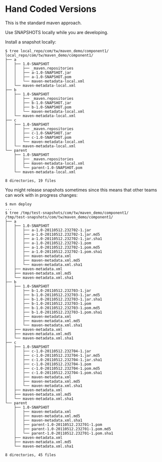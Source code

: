 Hand Coded Versions
===================

This is the standard maven approach. 

Use SNAPSHOTS locally while you are developing. 

Install a snapshot locally:

	$ tree local_repo/com/tw/maven_demo/component1/
	local_repo/com/tw/maven_demo/component1/
	├── a
	│   ├── 1.0-SNAPSHOT
	│   │   ├── _maven.repositories
	│   │   ├── a-1.0-SNAPSHOT.jar
	│   │   ├── a-1.0-SNAPSHOT.pom
	│   │   └── maven-metadata-local.xml
	│   └── maven-metadata-local.xml
	├── b
	│   ├── 1.0-SNAPSHOT
	│   │   ├── _maven.repositories
	│   │   ├── b-1.0-SNAPSHOT.jar
	│   │   ├── b-1.0-SNAPSHOT.pom
	│   │   └── maven-metadata-local.xml
	│   └── maven-metadata-local.xml
	├── c
	│   ├── 1.0-SNAPSHOT
	│   │   ├── _maven.repositories
	│   │   ├── c-1.0-SNAPSHOT.jar
	│   │   ├── c-1.0-SNAPSHOT.pom
	│   │   └── maven-metadata-local.xml
	│   └── maven-metadata-local.xml
	└── parent
	    ├── 1.0-SNAPSHOT
	    │   ├── _maven.repositories
	    │   ├── maven-metadata-local.xml
	    │   └── parent-1.0-SNAPSHOT.pom
	    └── maven-metadata-local.xml

	8 directories, 19 files
	
	
You might release snapshots sometimes since this means that other teams can work with in progress changes:

	$ mvn deploy
	...
	$ tree /tmp/test-snapshots/com/tw/maven_demo/component1/
	/tmp/test-snapshots/com/tw/maven_demo/component1/
	├── a
	│   ├── 1.0-SNAPSHOT
	│   │   ├── a-1.0-20110512.232702-1.jar
	│   │   ├── a-1.0-20110512.232702-1.jar.md5
	│   │   ├── a-1.0-20110512.232702-1.jar.sha1
	│   │   ├── a-1.0-20110512.232702-1.pom
	│   │   ├── a-1.0-20110512.232702-1.pom.md5
	│   │   ├── a-1.0-20110512.232702-1.pom.sha1
	│   │   ├── maven-metadata.xml
	│   │   ├── maven-metadata.xml.md5
	│   │   └── maven-metadata.xml.sha1
	│   ├── maven-metadata.xml
	│   ├── maven-metadata.xml.md5
	│   └── maven-metadata.xml.sha1
	├── b
	│   ├── 1.0-SNAPSHOT
	│   │   ├── b-1.0-20110512.232703-1.jar
	│   │   ├── b-1.0-20110512.232703-1.jar.md5
	│   │   ├── b-1.0-20110512.232703-1.jar.sha1
	│   │   ├── b-1.0-20110512.232703-1.pom
	│   │   ├── b-1.0-20110512.232703-1.pom.md5
	│   │   ├── b-1.0-20110512.232703-1.pom.sha1
	│   │   ├── maven-metadata.xml
	│   │   ├── maven-metadata.xml.md5
	│   │   └── maven-metadata.xml.sha1
	│   ├── maven-metadata.xml
	│   ├── maven-metadata.xml.md5
	│   └── maven-metadata.xml.sha1
	├── c
	│   ├── 1.0-SNAPSHOT
	│   │   ├── c-1.0-20110512.232704-1.jar
	│   │   ├── c-1.0-20110512.232704-1.jar.md5
	│   │   ├── c-1.0-20110512.232704-1.jar.sha1
	│   │   ├── c-1.0-20110512.232704-1.pom
	│   │   ├── c-1.0-20110512.232704-1.pom.md5
	│   │   ├── c-1.0-20110512.232704-1.pom.sha1
	│   │   ├── maven-metadata.xml
	│   │   ├── maven-metadata.xml.md5
	│   │   └── maven-metadata.xml.sha1
	│   ├── maven-metadata.xml
	│   ├── maven-metadata.xml.md5
	│   └── maven-metadata.xml.sha1
	└── parent
	    ├── 1.0-SNAPSHOT
	    │   ├── maven-metadata.xml
	    │   ├── maven-metadata.xml.md5
	    │   ├── maven-metadata.xml.sha1
	    │   ├── parent-1.0-20110512.232701-1.pom
	    │   ├── parent-1.0-20110512.232701-1.pom.md5
	    │   └── parent-1.0-20110512.232701-1.pom.sha1
	    ├── maven-metadata.xml
	    ├── maven-metadata.xml.md5
	    └── maven-metadata.xml.sha1

	8 directories, 45 files

